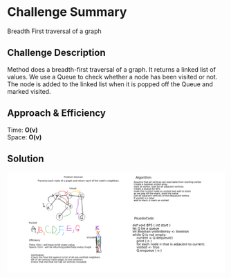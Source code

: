 # Challenge Summary
Breadth First traversal of a graph

## Challenge Description
Method does a breadth-first traversal of a graph. It returns a linked list of values. We use a 
Queue to check whether a node has been visited or not. The node is added to the linked list
when it is popped off the Queue and marked visited. 

## Approach & Efficiency
Time: **O(v)** <br>
Space: **O(v)** <br>

## Solution
![hashmap](../../../../../src/main/resources/bfsgraph.png)